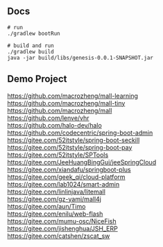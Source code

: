 ## Docs

```shell
# run
./gradlew bootRun
```

```shell
# build and run
./gradlew build
java -jar build/libs/genesis-0.0.1-SNAPSHOT.jar
```

## Demo Project
https://github.com/macrozheng/mall-learning  
https://github.com/macrozheng/mall-tiny  
https://github.com/macrozheng/mall  
https://github.com/lenve/vhr  
https://github.com/halo-dev/halo  
https://github.com/codecentric/spring-boot-admin  
https://gitee.com/52itstyle/spring-boot-seckill  
https://gitee.com/52itstyle/spring-boot-pay  
https://gitee.com/52itstyle/SPTools  
https://gitee.com/JeeHuangBingGui/jeeSpringCloud  
https://gitee.com/xiandafu/springboot-plus  
https://gitee.com/geek_qi/cloud-platform  
https://gitee.com/lab1024/smart-admin  
https://gitee.com/linlinjava/litemall  
https://gitee.com/gz-yami/mall4j  
https://gitee.com/aun/Timo  
https://gitee.com/enilu/web-flash  
https://gitee.com/mumu-osc/NiceFish  
https://gitee.com/jishenghua/JSH_ERP  
https://gitee.com/catshen/zscat_sw  
